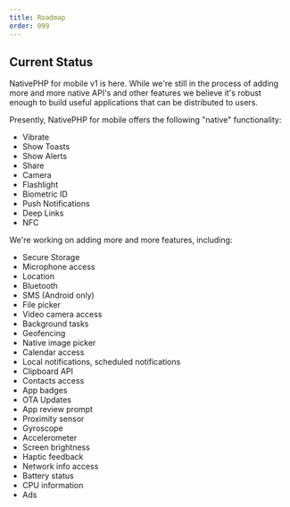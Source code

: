 ```yaml
---
title: Roadmap
order: 099
---
```


## Current Status

NativePHP for mobile v1 is here. While we're still in the process of adding more and more 
native API's and other features we believe it's robust enough to build useful applications that can be
distributed to users.

Presently, NativePHP for mobile offers the following "native" functionality:

- Vibrate
- Show Toasts
- Show Alerts
- Share
- Camera
- Flashlight
- Biometric ID
- Push Notifications
- Deep Links
- NFC

We're working on adding more and more features, including:
 - Secure Storage
 - Microphone access
 - Location
 - Bluetooth
 - SMS (Android only)
 - File picker
 - Video camera access
 - Background tasks
 - Geofencing
 - Native image picker
 - Calendar access
 - Local notifications, scheduled notifications
 - Clipboard API
 - Contacts access
 - App badges
 - OTA Updates
 - App review prompt
 - Proximity sensor
 - Gyroscope
 - Accelerometer
 - Screen brightness
 - Haptic feedback
 - Network info access
 - Battery status 
 - CPU information
 - Ads

